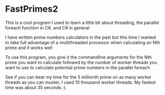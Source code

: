 # FastPrimes2

This is a cool program I used to learn a little bit about threading, the parallel foreach function in C#, and C# in general

I have written prime numbers calculators in the past but this time I wanted to take full advantage of a multithreaded processor when calculating an Nth prime and it works well

To use this program, you give it the commandline arguments for the Nth prime you want to calculate followed by the number of worker threads you want to use to calculate potential prime numbers in the parallel foreach

See if you can beat my time for the 5 millionth prime on as many worker threads as you can muster, I used 10 thousand worker threads. My fastest time was about 35 seconds :).
